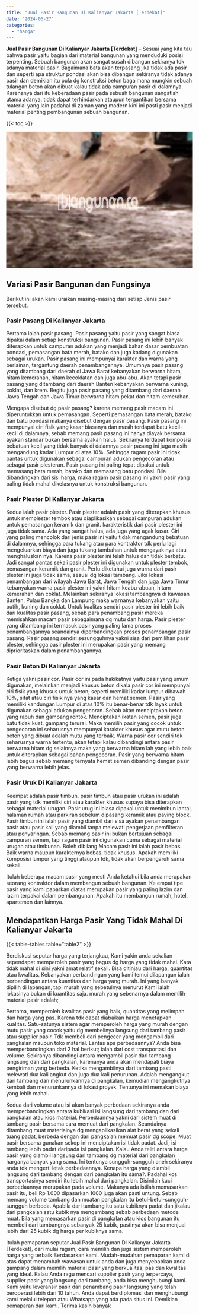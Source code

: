 ```yaml
---
title: "Jual Pasir Bangunan Di Kalianyar Jakarta [Terdekat]"
date: "2024-06-27"
categories: 
  - "harga"
---
```


**Jual Pasir Bangunan Di Kalianyar Jakarta \[Terdekat\]** – Sesuai yang kita tau bahwa pasir yaitu bagian dari material bangunan yang menduduki posisi terpenting. Sebuah bangunan akan sangat susah dibangun sekiranya tdk adanya material pasir. Bagaimana bata akan terpasang jika tidak ada pasir dan seperti apa struktur pondasi akan bisa dibangun sekiranya tidak adanya pasir dan demikian itu pula dg konstruksi beton bagaimana mungkin sebuah tulangan beton akan dibuat kalau tidak ada campuran pasir di dalamnya. Karenanya dari itu keberadaan pasir pada sebuah bangunan sangatlah utama adanya. tidak dapat terhindarkan ataupun tergantikan bersama material yang lain padahal di zaman yang modern kini ini pasti pasir menjadi material penting pembangunan sebuah bangunan.

{{< toc >}}

![Jual Pasir Bangunan Di Kalianyar Jakarta [Terdekat]](/images/jual-pasir-bangunan-10.png)

## Variasi Pasir Bangunan dan Fungsinya

Berikut ini akan kami uraikan masing-masing dari setiap Jenis pasir tersebut.

### Pasir Pasang Di Kalianyar Jakarta

Pertama ialah pasir pasang. Pasir pasang yaitu pasir yang sangat biasa dipakai dalam setiap konstruksi bangunan. Pasir pasang ini lebih banyak diterapkan untuk campuran adukan yang menjadi bahan dasar pembuatan pondasi, pemasangan bata merah, batako dan juga kadang digunakan sebagai urukan. Pasir pasang ini mempunyai karakter dan warna yang berlainan, tergantung daerah penambangannya. Umumnya pasir pasang yang ditambang dari daerah di Jawa Barat kebanyakan berwarna hitam, hitam kemerahan, hitam kecoklatan dan juga abu-abu. Akan tetapi pasir pasang yang ditambang dari daerah Banten kebanyakan berwarna kuning, coklat, dan krem. Begitu juga pasir pasang yang ditambang dari daerah Jawa Tengah dan Jawa Timur berwarna hitam pekat dan hitam kemerahan.

Mengapa disebut dg pasir pasang? karena memang pasir macam ini diperuntukkan untuk pemasangan. Seperti pemasangan bata merah, batako dan batu pondasi makanya disebut dengan pasir pasang. Pasir pasang ini mempunyai ciri fisik yang kasar biasanya dan masih terdapat batu kecil-kecil di dalamnya, sebab memang pasir pasang ini hanya diayak bersama ayakan standar bukan bersama ayakan halus. Sekiranya terdapat komposisi bebatuan kecil yang tidak banyak di dalamnya pasir pasang ini juga masih mengandung kadar Lumpur di atas 10%. Sehingga ragam pasir ini tidak pantas untuk digunakan sebagai campuran adukan pengecoran atau sebagai pasir plesteran. Pasir pasang ini paling tepat dipakai untuk memasang bata merah, batako dan memasang batu pondasi. Bila dibandingkan dari sisi harga, maka ragam pasir pasang ini yakni pasir yang paling tidak mahal dikelasnya untuk konstruksi bangunan.

### Pasir Plester Di Kalianyar Jakarta

Kedua ialah pasir plester. Pasir plester adalah pasir yang diterapkan khusus untuk memplester tembok atau diaplikasikan sebagai campuran adukan untuk pemasangan keramik dan granit. karakteristik dari pasir plester ini juga tidak sama. Ada yang sangat halus, ada juga yang agak kasar. Ciri yang paling mencolok dari jenis pasir ini yaitu tidak mengandung bebatuan di dalamnya, sehingga para tukang atau para kontraktor tdk perlu lagi mengeluarkan biaya dan juga tukang tambahan untuk mengayak nya atau menghaluskan nya. Karena pasir plester ini telah halus dan tidak berbatu. Jadi sangat pantas sekali pasir plester ini digunakan untuk plester tembok, pemasangan keramik dan granit. Perlu diketahui juga warna dari pasir plester ini juga tidak sama, sesuai dg lokasi tambang. Jika lokasi penambangan dari wilayah Jawa Barat, Jawa Tengah dan juga Jawa Timur kebanyakan warna pasir plester ini yakni hitam keabu-abuan, hitam kemerahan dan coklat. Melainkan sekiranya lokasi tambangnya di kawasan Banten, Pulau Bangka dan Lampung maka warnanya kebanyakan yaitu putih, kuning dan coklat. Untuk kualitas sendiri pasir plester ini lebih baik dari kualitas pasir pasang, sebab para penambang pasir mereka memisahkan macam pasir sebagaimana dg mutu dan harga. Pasir plester yang ditambang ini termasuk pasir yang paling lama proses penambangannya seandainya diperbandingkan proses penambangan pasir pasang. Pasir pasang sendiri sesungguhnya yakni sisa dari pemilihan pasir plester, sehingga pasir plester ini merupakan pasir yang memang diprioritaskan dalam penambangannya.

### Pasir Beton Di Kalianyar Jakarta

Ketiga yakni pasir cor. Pasir cor ini pada hakikatnya yaitu pasir yang umum digunakan, melainkan menjadi khusus beton dikala pasir cor ini mempunyai ciri fisik yang khusus untuk beton; seperti memiliki kadar lumpur dibawah 10%, sifat atau ciri fisik nya yang kasar dan hemat semen. Pasir yang memiliki kandungan Lumpur di atas 10% itu benar-benar tdk layak untuk digunakan sebagai adukan pengecoran. Sebab akan menciptakan beton yang rapuh dan gampang rontok. Menciptakan ikatan semen, pasir juga batu tidak kuat, gampang terurai. Maka memilih pasir yang cocok untuk pengecoran ini seharusnya mempunyai karakter khusus agar mutu beton beton yang dibuat adalah mutu yang terbaik. Warna pasir cor sendiri tdk seharusnya warna tertentu, akan tetapi kalau dibandingi antara pasir berwarna hitam dg selainnya maka yang berwarna hitam lah yang lebih baik untuk diterapkan sebagai bahan pengecoran. Pasir yang berwarna hitam lebih bagus sebab memang ternyata hemat semen dibanding dengan pasir yang berwarna lebih jelas.

### Pasir Uruk Di Kalianyar Jakarta

Keempat adalah pasir timbun. pasir timbun atau pasir urukan ini adalah pasir yang tdk memiliki ciri atau karakter khusus supaya bisa diterapkan sebagai material urugan. Pasir urug ini biasa dipakai untuk menimbun lantai, halaman rumah atau parkiran sebelum dipasang keramik atau paving block. Pasir timbun ini ialah pasir yang diambil dari sisa ayakan penambangan pasir atau pasir kali yang diambil tanpa melewati pengerjaan pemfilteran atau penyaringan. Sebab memang pasir ini bukan bertujuan sebagai campuran semen, tapi ragam pasir ini digunakan cuma sebagai material urugan atau timbunan. Boleh dibilang Macam pasir ini ialah pasir bebas. Baik warna maupun karakternya bebas, tidak khusus. Apakah memiliki komposisi lumpur yang tinggi ataupun tdk, tidak akan berpengaruh sama sekali.

Itulah beberapa macam pasir yang mesti Anda ketahui bila anda merupakan seorang kontraktor dalam membangun sebuah bangunan. Ke empat tipe pasir yang kami paparkan diatas merupakan pasir yang paling lazim dan lazim terpakai dalam pembangunan. Apakah itu membangun rumah, hotel, apartemen dan lainnya.

## Mendapatkan Harga Pasir Yang Tidak Mahal Di Kalianyar Jakarta

{{< table-tables table="table2" >}}

Berdiskusi seputar harga yang terjangkau, Kami yakin anda sekalian sependapat memperoleh pasir yang bagus dg harga yang tidak mahal. Kata tidak mahal di sini yakni amat relatif sekali. Bisa ditinjau dari harga, quantitas atau kwalitas. Kebanyakan perbandingan yang kami temui dilapangan ialah perbandingan antara kuantitas dan harga yang murah. Ini yang banyak dipilih di lapangan, tapi murah yang sebetulnya menurut Kami ialah lokasinya bukan di kuantitas saja. murah yang sebenarnya dalam memilih material pasir adalah;

Pertama, memperoleh kwalitas pasir yang baik, quantitas yang melimpah dan harga yang pas. Karena tdk dapat diabaikan harga menetapkan kualitas. Satu-satunya sistem agar memperoleh harga yang murah dengan mutu pasir yang cocok yaitu dg membelinya langsung dari tambang pasir atau supplier pasir. Tdk membeli dari pengecer yang mengambil dari pangkalan maupun toko material. Lantas apa perbedaannya? Anda bisa memperbandingkan dari 2 hal berikut; ialah dari cost transportasi dan volume. Sekiranya dibandingi antara mengambil pasir dari tambang langsung dan dari pangkalan, karenanya anda akan mendapati biaya pengiriman yang berbeda. Ketika mengambilnya dari tambang pasti melewati dua kali angkut dan juga dua kali penurunan. Adalah mengangkut dari tambang dan menurunkannya di pangkalan, kemudian mengangkutnya kembali dan menurunkannya di lokasi proyek. Tentunya ini memakan biaya yang lebih mahal.

Kedua dari volume atau isi akan banyak perbedaan sekiranya anda memperbandingkan antara kubikasi isi langsung dari tambang dan dari pangkalan atau kios material. Perbedaannya yakni dari sistem muat di tambang pasir bersama cara memuat dari pangkalan. Seandainya ditambang muat materialnya dg mengaplikasikan alat berat yang sekali tuang padat, berbeda dengan dari pangkalan memuat pasir dg scope. Muat pasir bersama gunakan sekop ini menciptakan isi tidak padat. Jadi, isi tambang lebih padat daripada isi pangkalan. Kalau Anda teliti antara harga pasir yang diambil langsung dari tambang dg material dari pangkalan harganya banyak yang sama. Ini tentunya sungguh-sungguh aneh sekiranya anda tdk mengerti letak perbedaannya. Kenapa harga yang diambil langsung dari tambang dengan dari pangkalan itu sama?. Padahal kos transportasinya sendiri itu lebih mahal dari pangkalan. Disinilah kuci perbedaannya merupakan pada volume. Makanya ada istilah memasarkan pasir itu, beli Rp 1.000 dipasarkan 1000 juga akan pasti untung. Sebab memang volume tambang dan muatan pangkalan itu betul-betul-sungguh-sungguh berbeda. Apabila dari tambang itu satu kubiknya padat dan jikalau dari pangkalan satu kubik nya mengembang sebab perbedaan metode muat. Bila yang memasarkan pasir di pangkalan atau kios bangunan itu membeli dari tambangnya sebanyak 25 kubik, pastinya akan bisa menjual lebih dari 25 kubik dg harga per kubiknya sama.

Itulah pemaparan seputar Jual Pasir Bangunan Di Kalianyar Jakarta \[Terdekat\], dari mulai ragam, cara memilih dan juga sistem memperoleh harga yang terbaik Berdasarkan kami. Mudah-mudahan pemaparan kami di atas dapat menambah wawasan untuk anda dan juga menyebabkan anda gampang dalam memilih material pasir yang berkualitas, pas dan kwalitas yang ideal. Kalau Anda ragu mencari supplier pasir yang terpercaya, supplier pasir yang langsung dari tambang, anda bisa menghubungi kami. Kami yaitu leveransir pasir dari penambang pasir langsung yang telah beroperasi lebih dari 10 tahun. Anda dapat berdiplomasi dan menghubungi kami melalui telepon atau Whatsapp yang ada pada situs ini. Demikian pemaparan dari kami. Terima kasih banyak
